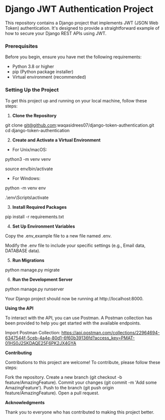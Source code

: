 # Django JWT Authentication Project

This repository contains a Django project that implements JWT (JSON Web Token) authentication. It's designed to provide a straightforward example of how to secure your Django REST APIs using JWT.

### Prerequisites

Before you begin, ensure you have met the following requirements:

- Python 3.8 or higher
- pip (Python package installer)
- Virtual environment (recommended)

### Setting Up the Project

To get this project up and running on your local machine, follow these steps:

1. **Clone the Repository**

git clone git@github.com:waqasidrees07/django-token-authentication.git
cd django-token-authentication

2. **Create and Activate a Virtual Environment**

- For Unix/macOS:

python3 -m venv venv

source env/bin/activate

- For Windows:

python -m venv env

.\env\Scripts\activate

3. **Install Required Packages**

pip install -r requirements.txt

4. **Set Up Environment Variables**
   
Copy the .env_example file to a new file named .env.

Modify the .env file to include your specific settings (e.g., Email data, DATABASE data).

5. **Run Migrations**

python manage.py migrate

6. **Run the Development Server**

python manage.py runserver

Your Django project should now be running at http://localhost:8000.

**Using the API**

To interact with the API, you can use Postman. A Postman collection has been provided to help you get started with the available endpoints.

Import Postman Collection: https://api.postman.com/collections/22964694-6347544f-5ceb-4a4e-80d1-6f60b39136fd?access_key=PMAT-01HS0J2SKDAQE25F6PK2JX4GYA

**Contributing**

Contributions to this project are welcome! To contribute, please follow these steps:

Fork the repository.
Create a new branch (git checkout -b feature/AmazingFeature).
Commit your changes (git commit -m 'Add some AmazingFeature').
Push to the branch (git push origin feature/AmazingFeature).
Open a pull request.

**Acknowledgments**

Thank you to everyone who has contributed to making this project better.

